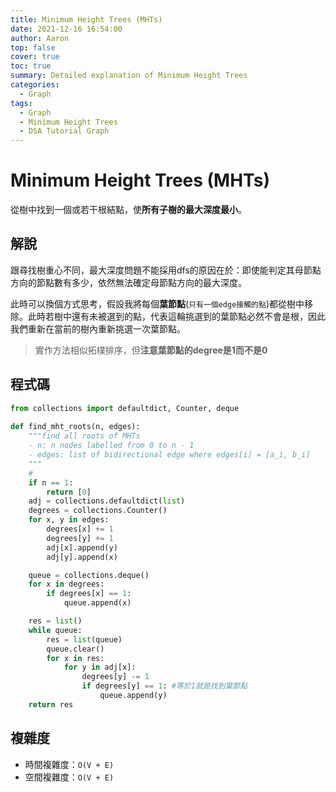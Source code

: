 ```yaml
---
title: Minimum Height Trees (MHTs)
date: 2021-12-16 16:54:00
author: Aaron
top: false
cover: true 
toc: true
summary: Detailed explanation of Minimum Height Trees
categories: 
  - Graph
tags: 
  - Graph
  - Minimum Height Trees
  - DSA Tutorial Graph
---
```


# Minimum Height Trees (MHTs)

從樹中找到一個或若干根結點，使**所有子樹的最大深度最小**。

## 解說

跟尋找樹重心不同，最大深度問題不能採用dfs的原因在於：即使能判定其母節點方向的節點數有多少，依然無法確定母節點方向的最大深度。

此時可以換個方式思考，假設我將每個**葉節點**(`只有一個edge接觸的點`)都從樹中移除。此時若樹中還有未被選到的點，代表這輪挑選到的葉節點必然不會是根，因此我們重新在當前的樹內重新挑選一次葉節點。

> 實作方法相似拓樸排序，但**注意葉節點的degree是1而不是0**

## 程式碼

```python
from collections import defaultdict, Counter, deque
    
def find_mht_roots(n, edges):
    """find all roots of MHTs
    - n: n nodes labelled from 0 to n - 1
    - edges: list of bidirectional edge where edges[i] = [a_i, b_i]
    """
    # 
    if n == 1:
        return [0]
    adj = collections.defaultdict(list)
    degrees = collections.Counter()
    for x, y in edges:
        degrees[x] += 1
        degrees[y] += 1
        adj[x].append(y)
        adj[y].append(x)

    queue = collections.deque()
    for x in degrees:
        if degrees[x] == 1:
            queue.append(x)

    res = list()
    while queue:
        res = list(queue)
        queue.clear()
        for x in res:
            for y in adj[x]:
                degrees[y] -= 1
                if degrees[y] == 1: #等於1就是找到葉節點
                    queue.append(y)
    return res
```

## 複雜度
- 時間複雜度：`O(V + E)`
- 空間複雜度：`O(V + E)`

